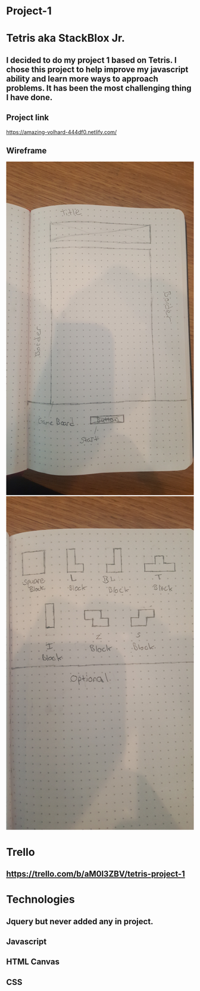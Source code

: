 # Project-1

# Tetris aka StackBlox Jr.

## I decided to do my project 1 based on Tetris. I chose this project to help improve my javascript ability and learn more ways to approach problems. It has been the most challenging thing I have done.

## Project link
https://amazing-volhard-444df0.netlify.com/


## Wireframe
![alt text](Wireframes/wire1.jpg)
![alt text](Wireframes/wire2.jpg)

# Trello
## https://trello.com/b/aM0l3ZBV/tetris-project-1

# Technologies
## Jquery but never added any in project.
## Javascript
## HTML Canvas
## CSS

